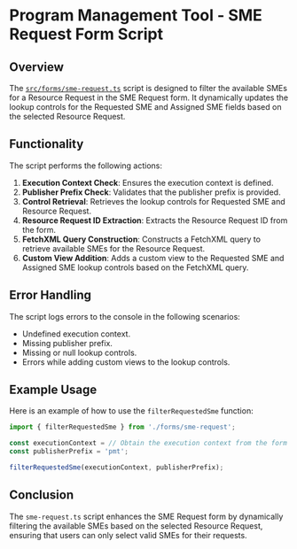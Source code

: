 
# Program Management Tool - SME Request Form Script

## Overview

The [`src/forms/sme-request.ts`](src/forms/sme-request.ts) script is designed to filter the available SMEs for a Resource Request in the SME Request form. It dynamically updates the lookup controls for the Requested SME and Assigned SME fields based on the selected Resource Request.

## Functionality

The script performs the following actions:

1. **Execution Context Check**: Ensures the execution context is defined.
2. **Publisher Prefix Check**: Validates that the publisher prefix is provided.
3. **Control Retrieval**: Retrieves the lookup controls for Requested SME and Resource Request.
4. **Resource Request ID Extraction**: Extracts the Resource Request ID from the form.
5. **FetchXML Query Construction**: Constructs a FetchXML query to retrieve available SMEs for the Resource Request.
6. **Custom View Addition**: Adds a custom view to the Requested SME and Assigned SME lookup controls based on the FetchXML query.

## Error Handling

The script logs errors to the console in the following scenarios:

- Undefined execution context.
- Missing publisher prefix.
- Missing or null lookup controls.
- Errors while adding custom views to the lookup controls.

## Example Usage

Here is an example of how to use the `filterRequestedSme` function:

```typescript
import { filterRequestedSme } from './forms/sme-request';

const executionContext = // Obtain the execution context from the form event
const publisherPrefix = 'pmt';

filterRequestedSme(executionContext, publisherPrefix);
```

## Conclusion

The `sme-request.ts` script enhances the SME Request form by dynamically filtering the available SMEs based on the selected Resource Request, ensuring that users can only select valid SMEs for their requests.
